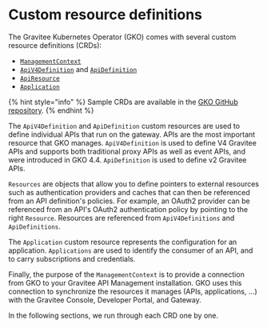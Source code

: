 # Custom resource definitions

The Gravitee Kubernetes Operator (GKO) comes with several custom resource definitions (CRDs):

* [`ManagementContext`](./#managementcontext)
* [`ApiV4Definition`](./#apidefinition) and [`ApiDefinition`](apidefinition.md)
* [`ApiResource`](./#apiresource)
* [`Application`](./#application)

{% hint style="info" %}
Sample CRDs are available in the [GKO GitHub repository](https://github.com/gravitee-io/gravitee-kubernetes-operator/tree/master/examples/apim).
{% endhint %}

The `ApiV4Definition` and `ApiDefinition` custom resources are used to define individual APIs that run on the gateway.  APIs are the most important resource that GKO manages. `ApiV4Definition` is used to define V4 Gravitee APIs and supports both traditional proxy APIs as well as event APIs, and were introduced in GKO 4.4. `ApiDefinition` is used to define v2 Gravitee APIs.&#x20;

`Resources` are objects that allow you to define pointers to external resources such as authentication providers and caches that can then be referenced from an API definition's policies. For example, an OAuth2 provider can be referenced from an API's OAuth2 authentication policy by pointing to the right `Resource`. Resources are referenced from `ApiV4Definitions` and `ApiDefinitions`.

The `Application` custom resource represents the configuration for an application.  `Applications` are used to identify the consumer of an API, and to carry subscriptions and credentials.&#x20;

Finally, the purpose of the `ManagementContext` is to provide a connection from GKO to your Gravitee API Management installation. GKO uses this connection to synchronize the resources it manages (APIs, applications, ...) with the Gravitee Console, Developer Portal, and Gateway.

In the following sections, we run through each CRD one by one.
